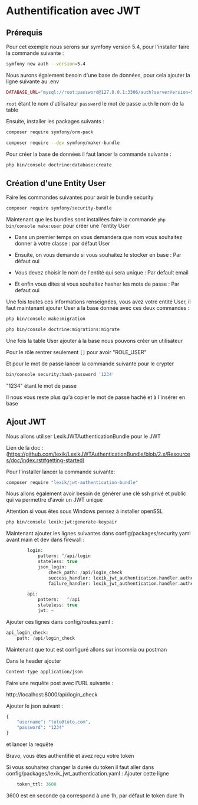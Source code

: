 # Authentification avec JWT

## Prérequis

Pour cet exemple nous serons sur symfony version 5.4, pour l'installer faire la commande suivante :


```bash
symfony new auth --version=5.4
```

Nous aurons également besoin d'une base de données, pour cela ajouter la ligne suivante au .env

```php
DATABASE_URL="mysql://root:password@127.0.0.1:3306/auth?serverVersion=5.7"
```

`root` étant le nom d'utilisateur 
`password` le mot de passe 
`auth` le nom de la table 


Ensuite, installer les packages suivants :

```bash
composer require symfony/orm-pack
```
```bash
composer require --dev symfony/maker-bundle
```


Pour créer la base de données il faut lancer la commande suivante :

```bash
php bin/console doctrine:database:create
```

## Création d'une Entity User

Faire les commandes suivantes pour avoir le bundle security

```bash
composer require symfony/security-bundle
```

Maintenant que les bundles sont installées faire la commande `php bin/console make:user` pour créer une l'entity User

- Dans un premier temps on vous demandera que nom vous souhaitez donner à votre classe : par défaut User

- Ensuite, on vous demande si vous souhaitez le stocker en base : Par défaut oui

- Vous devez choisir le nom de l'entité qui sera unique : Par default email

- Et enfin vous dites si vous souhaitez hasher les mots de passe : Par defaut oui

Une fois toutes ces informations renseignées, vous avez votre entité User, il faut maintenant ajouter User à la base donnée avec ces deux commandes :

```bash
php bin/console make:migration
```


```bash
php bin/console doctrine:migrations:migrate
```

Une fois la table User ajouter à la base nous pouvons créer un utilisateur

Pour le rôle rentrer seulement `[]` pour avoir "ROLE_USER"

Et pour le mot de passe lancer la commande suivante pour le crypter

```bash
bin/console security:hash-password '1234'
```

"1234" étant le mot de passe 

Il nous vous reste plus qu'à copier le mot de passe haché et à l'insérer en base

## Ajout JWT


Nous allons utiliser LexikJWTAuthenticationBundle pour le JWT	

Lien de la doc : (https://github.com/lexik/LexikJWTAuthenticationBundle/blob/2.x/Resources/doc/index.rst#getting-started)

Pour l'installer lancer la commande suivante:

```bash
composer require "lexik/jwt-authentication-bundle"
```

Nous allons également avoir besoin de générer une clé ssh privé et public qui va permettre d'avoir un JWT unique

Attention si vous êtes sous Windows pensez à installer openSSL

```bash
php bin/console lexik:jwt:generate-keypair
```

Maintenant ajouter les lignes suivantes dans config/packages/security.yaml avant main et dev dans firewall :


```php
        login:
            pattern: ^/api/login
            stateless: true
            json_login:
                check_path: /api/login_check
                success_handler: lexik_jwt_authentication.handler.authentication_success
                failure_handler: lexik_jwt_authentication.handler.authentication_failure

        api:
            pattern:   ^/api
            stateless: true
            jwt: ~
```



Ajouter ces lignes dans config/routes.yaml : 


```php
api_login_check:
    path: /api/login_check
```

Maintenant que tout est configuré allons sur insomnia ou postman

Dans le header ajouter 


```bash
Content-Type application/json
```

Faire une requête post avec l'URL suivante :

http://localhost:8000/api/login_check

Ajouter le json suivant :
```php
{
    "username": "toto@toto.com",
    "password": "1234"
}
```

et lancer la requête

Bravo, vous êtes authentifié et avez reçu votre token


Si vous souhaitez changer la durée du token il faut aller dans config/packages/lexik_jwt_authentication.yaml :
Ajouter cette ligne

 
```php
    token_ttl: 3600
```

3600 est en seconde ça correspond à une 1h, par défaut le token dure 1h
